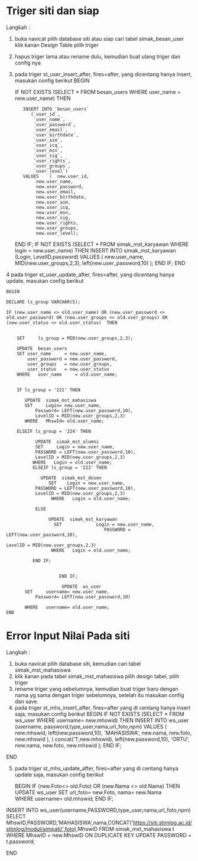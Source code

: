 # Triger siti dan siap

Langkah :

1. buka navicat pilih database siti atau siap cari tabel simak_besan_user klik kanan Design Table pilih triger
2. hapus triger lama atau rename dulu, kemudian buat ulang triger dan config nya
3. pada triger st_user_insert_after, fires=after, yang dicentang hanya insert, masukan config berikut
	BEGIN
    
	IF NOT EXISTS (SELECT * FROM besan_users WHERE user_name = new.user_name) THEN
	   
	      INSERT INTO `besan_users`
			 (`user_id`,
			  `user_name`,
			  `user_password`,
			  `user_email`,
			  `user_birthdate`,
			  `user_aim`,
			  `user_icq`,
			  `user_msn`,
			  `user_sig`,
			  `user_rights`,
			  `user_groups`,
			  `user_level`)
	      VALUES    (  new.user_id,
			   new.user_name,
			   new.user_password,
			   new.user_email,
			   new.user_birthdate,
			   new.user_aim,
			   new.user_icq,
			   new.user_msn,
			   new.user_sig,
			   new.user_rights,
			   new.user_groups,
			   new.user_level);
	END IF;	
        IF NOT EXISTS (SELECT * FROM simak_mst_karyawan WHERE login = new.user_name) THEN
                   INSERT INTO simak_mst_karyawan (Login, LevelID,password)
                   VALUES (
                                      new.user_name, 
                                      MID(new.user_groups,2,3),
                                      left(new.user_password,10)
                                   );
        END IF;
    END

4 pada triger st_user_update_after, fires=after, yang dicentang hanya update, masukan config berikut

	BEGIN
    
	DECLARE	ls_group VARCHAR(5);
	
	IF (new.user_name <> old.user_name) OR (new.user_password <> old.user_password) OR (new.user_groups <> old.user_groups) OR (new.user_status <> old.user_status)  THEN
	
		
		SET 	ls_group = MID(new.user_groups,2,3);
			
		UPDATE  besan_users
		SET	user_name     = new.user_name,	
			user_password = new.user_password,
			user_groups   = new.user_groups,	
			user_status   = new.user_status	
		WHERE	user_name     = old.user_name;
	    

		IF ls_group = '221' THEN
		
		   UPDATE  simak_mst_mahasiswa
		   SET	   Login= new.user_name,
			   Password= LEFT(new.user_password,10),
			   LevelID = MID(new.user_groups,2,3)
		   WHERE   MhswId= old.user_name;
		
		ELSEIF ls_group = '224' THEN
		
		       UPDATE  simak_mst_alumni
		       SET	   Login = new.user_name,
			   PASSWORD = LEFT(new.user_password,10),
			   LevelID = MID(new.user_groups,2,3)
		      WHERE   Login = old.user_name;
		      ELSEIF ls_group = '222' THEN
		
		         UPDATE  simak_mst_dosen
		            SET	   Login = new.user_name,
			   PASSWORD = LEFT(new.user_password,10),
			   LevelID = MID(new.user_groups,2,3)
		             WHERE   Login = old.user_name;
		   
		       ELSE	
		
		            UPDATE  simak_mst_karyawan
		              SET	          Login = new.user_name,
			                             PASSWORD = LEFT(new.user_password,10),
                                                                                    LevelID = MID(new.user_groups,2,3)
		             WHERE   Login = old.user_name;
		
		      END IF;
	
		
	                    END IF;

	                     UPDATE  ws_user
		   SET	   username= new.user_name,
			   Password= LEFT(new.user_password,10)
			   
		   WHERE   username= old.user_name;
    END


# Error Input Nilai Pada siti

Langkah :

1. buka navicat pilih database siti, kemudian cari tabel simak_mst_mahasiswa
2. klik kanan pada tabel simak_mst_mahasiswa pilih design tabel, pilih triger
3. rename triger yang sebelumnya, kemudian buat triger baru dengan nama yg sama dengan triger sebelumnya, setelah itu masukan config dan save.
4. pada triger st_mhs_insert_after, fires=after yang di centang hanya insert saja, masukan config berikut
	BEGIN
        IF NOT EXISTS (SELECT * FROM ws_user  WHERE username= new.mhswid) THEN
                   INSERT INTO ws_user (username, password,type_user,nama,url_foto,npm)
                   VALUES (
                                      new.mhswid, 
                                      left(new.password,10),
                                      'MAHASISWA',
                                      new.nama,
                                      new.foto,
                                      new.mhswid
                                   ),
                                   (
                                      concat('1',new.mhswid), 
                                      left(new.password,10),
                                      'ORTU',
                                      new.nama,
                                      new.foto,
                                      new.mhswid
                                   );
        END IF;

END

5. pada triger st_mhs_update_after, fires=after yang di centang hanya update saja, masukan config berikut

	BEGIN
IF (new.Foto<> old.Foto) OR (new.Nama <> old.Nama) THEN UPDATE  ws_user
          SET	   url_foto= new.Foto,  nama= new.Nama			   
		   WHERE   username= old.mhswid;
END IF;

INSERT INTO ws_user(username,PASSWORD,type_user,nama,url_foto,npm)
	SELECT MhswID,PASSWORD,'MAHASISWA',nama,CONCAT('https://siti.stimlog.ac.id/stimlog/modul/simpati/',foto),MhswID
	FROM   simak_mst_mahasiswa t
	WHERE  MhswID = new.MhswID 
	ON DUPLICATE KEY UPDATE PASSWORD = t.password;

END